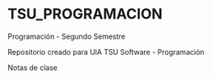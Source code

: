# TSU_PROGRAMACION
Programación - Segundo Semestre

Repositorio creado para UIA TSU Software - Programación

Notas de clase